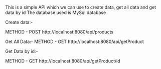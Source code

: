 This is a simple API which we can use to create data, get all data and get data by id
The database used is MySql database

Create data:-

METHOD - POST
http://localhost:8080/api/products



Get All Data:-
METHOD - GET
http://localhost:8080/api/getProduct



Get Data by id:-

METHOD - GET
http://localhost:8080/api/getProduct/id